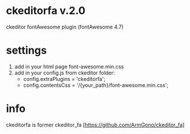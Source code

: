 # ckeditorfa v.2.0
ckeditor fontAwesome plugin (fontAwesome 4.7)

# settings
1. add in your html page font-awesome.min.css
2. add in your config.js from ckeditor folder:
   - config.extraPlugins = 'ckeditorfa';
   - config.contentsCss = '/{your_path}/font-awesome.min.css';

# info
ckeditorfa is former ckeditor_fa [https://github.com/ArmGono/ckeditor_fa]
